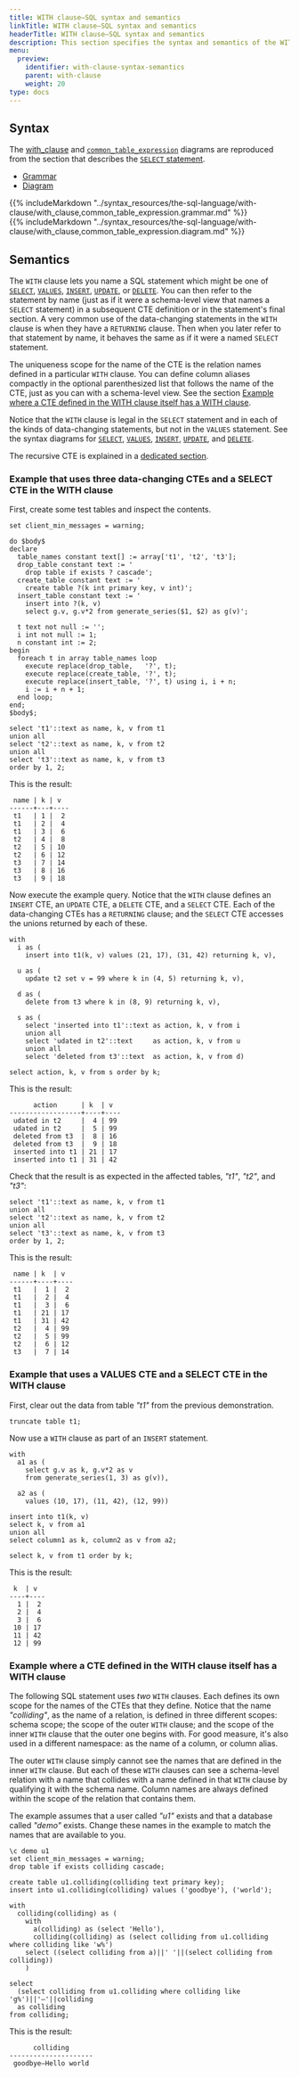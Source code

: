 ```yaml
---
title: WITH clause—SQL syntax and semantics
linkTitle: WITH clause—SQL syntax and semantics
headerTitle: WITH clause—SQL syntax and semantics
description: This section specifies the syntax and semantics of the WITH clause
menu:
  preview:
    identifier: with-clause-syntax-semantics
    parent: with-clause
    weight: 20
type: docs
---
```


## Syntax

The [with_clause](../../syntax_resources/grammar_diagrams/#with-clause)  and [`common_table_expression`](../../syntax_resources/grammar_diagrams/#common-table-expression) diagrams are reproduced from the section that describes the [`SELECT` statement](../../statements/dml_select/).

<ul class="nav nav-tabs nav-tabs-yb">
  <li >
    <a href="#grammar" class="nav-link active" id="grammar-tab" data-toggle="tab" role="tab" aria-controls="grammar" aria-selected="true">
      <i class="fas fa-file-alt" aria-hidden="true"></i>
      Grammar
    </a>
  </li>
  <li>
    <a href="#diagram" class="nav-link" id="diagram-tab" data-toggle="tab" role="tab" aria-controls="diagram" aria-selected="false">
      <i class="fas fa-project-diagram" aria-hidden="true"></i>
      Diagram
    </a>
  </li>
</ul>

<div class="tab-content">
  <div id="grammar" class="tab-pane fade show active" role="tabpanel" aria-labelledby="grammar-tab">
  {{% includeMarkdown "../syntax_resources/the-sql-language/with-clause/with_clause,common_table_expression.grammar.md" %}}
  </div>
  <div id="diagram" class="tab-pane fade" role="tabpanel" aria-labelledby="diagram-tab">
  {{% includeMarkdown "../syntax_resources/the-sql-language/with-clause/with_clause,common_table_expression.diagram.md" %}}
  </div>
</div>

## Semantics

The `WITH` clause lets you name a SQL statement which might be one of [`SELECT`](../../statements/dml_select/), [`VALUES`](../../statements/dml_values/), [`INSERT`](../../statements/dml_insert/), [`UPDATE`](../../statements/dml_update/), or [`DELETE`](../../statements/dml_delete/). You can then refer to the statement by name (just as if it were a schema-level view that names a `SELECT` statement) in a subsequent CTE definition or in the statement's final section. A very common use of the data-changing statements in the `WITH` clause is when they have a `RETURNING` clause. Then when you later refer to that statement by name, it behaves the same as if it were a named `SELECT` statement.

The uniqueness scope for the name of the CTE is the relation names defined in a particular `WITH` clause. You can define column aliases compactly in the optional parenthesized list that follows the name of the CTE, just as you can with a schema-level view. See the section [Example where a CTE defined in the WITH clause itself has a WITH clause](#example-where-a-cte-defined-in-the-with-clause-itself-has-a-with-clause).

Notice that the `WITH` clause is legal in the `SELECT` statement and in each of the kinds of data-changing statements, but not in the `VALUES` statement. See the syntax diagrams for [`SELECT`](../../syntax_resources/grammar_diagrams/#select), [`VALUES`](../../syntax_resources/grammar_diagrams/#values), [`INSERT`](../../syntax_resources/grammar_diagrams/#insert), [`UPDATE`](../../syntax_resources/grammar_diagrams/#update), and [`DELETE`](../../syntax_resources/grammar_diagrams/#delete).

The recursive CTE is explained in a [dedicated section](../recursive-cte/).

### Example that uses three data-changing CTEs and a SELECT CTE in the WITH clause

First, create some test tables and inspect the contents.

```plpgsql
set client_min_messages = warning;

do $body$
declare
  table_names constant text[] := array['t1', 't2', 't3'];
  drop_table constant text := '
    drop table if exists ? cascade';
  create_table constant text := '
    create table ?(k int primary key, v int)';
  insert_table constant text := '
    insert into ?(k, v)
    select g.v, g.v*2 from generate_series($1, $2) as g(v)';

  t text not null := '';
  i int not null := 1;
  n constant int := 2;
begin
  foreach t in array table_names loop
    execute replace(drop_table,   '?', t);
    execute replace(create_table, '?', t);
    execute replace(insert_table, '?', t) using i, i + n;
    i := i + n + 1;
  end loop;
end;
$body$;

select 't1'::text as name, k, v from t1
union all
select 't2'::text as name, k, v from t2
union all
select 't3'::text as name, k, v from t3
order by 1, 2;
```

This is the result:

```
 name | k | v
------+---+----
 t1   | 1 |  2
 t1   | 2 |  4
 t1   | 3 |  6
 t2   | 4 |  8
 t2   | 5 | 10
 t2   | 6 | 12
 t3   | 7 | 14
 t3   | 8 | 16
 t3   | 9 | 18
```

Now execute the example query. Notice that the `WITH` clause defines an `INSERT` CTE, an `UPDATE` CTE, a `DELETE` CTE, and a `SELECT` CTE. Each of the data-changing CTEs has a `RETURNING` clause; and the `SELECT` CTE accesses the unions returned by each of these.

```plpgsql
with
  i as (
    insert into t1(k, v) values (21, 17), (31, 42) returning k, v),

  u as (
    update t2 set v = 99 where k in (4, 5) returning k, v),

  d as (
    delete from t3 where k in (8, 9) returning k, v),

  s as (
    select 'inserted into t1'::text as action, k, v from i
    union all
    select 'udated in t2'::text     as action, k, v from u
    union all
    select 'deleted from t3'::text  as action, k, v from d)

select action, k, v from s order by k;
```

This is the result:

```
      action      | k  | v
------------------+----+----
 udated in t2     |  4 | 99
 udated in t2     |  5 | 99
 deleted from t3  |  8 | 16
 deleted from t3  |  9 | 18
 inserted into t1 | 21 | 17
 inserted into t1 | 31 | 42
```

Check that the result is as expected in the affected tables, _"t1"_, _"t2"_, and _"t3"_:

```plpgsql
select 't1'::text as name, k, v from t1
union all
select 't2'::text as name, k, v from t2
union all
select 't3'::text as name, k, v from t3
order by 1, 2;
```

This is the result:

```
 name | k  | v
------+----+----
 t1   |  1 |  2
 t1   |  2 |  4
 t1   |  3 |  6
 t1   | 21 | 17
 t1   | 31 | 42
 t2   |  4 | 99
 t2   |  5 | 99
 t2   |  6 | 12
 t3   |  7 | 14
```

### Example that uses a VALUES CTE and a SELECT CTE in the WITH clause

First, clear out the data from table _"t1"_ from the previous demonstration.

```plpgsql
truncate table t1;
```

Now use a `WITH` clause as part of an `INSERT` statement.

```plpgsql
with
  a1 as (
    select g.v as k, g.v*2 as v
    from generate_series(1, 3) as g(v)),

  a2 as (
    values (10, 17), (11, 42), (12, 99))

insert into t1(k, v)
select k, v from a1
union all
select column1 as k, column2 as v from a2;

select k, v from t1 order by k;
```

This is the result:

```
 k  | v
----+----
  1 |  2
  2 |  4
  3 |  6
 10 | 17
 11 | 42
 12 | 99
```

### Example where a CTE defined in the WITH clause itself has a WITH clause

The following SQL statement uses _two_ `WITH` clauses. Each defines its own scope for the names of the CTEs that they define. Notice that the name _"colliding"_, as the name of a relation, is defined in three different scopes: schema scope; the scope of the outer `WITH` clause; and the scope of the inner `WITH` clause that the outer one begins with. For good measure, it's also used in a different namespace: as the name of a column, or column alias.

The outer `WITH` clause simply cannot see the names that are defined in the inner `WITH` clause. But each of these `WITH` clauses can see a schema-level relation with a name that collides with a name defined in that `WITH` clause by qualifying it with the schema name. Column names are always defined within the scope of the relation that contains them.

The example assumes that a user called _"u1"_ exists and that a database called _"demo"_ exists. Change these names in the example to match the names that are available to you.

```plpgsql
\c demo u1
set client_min_messages = warning;
drop table if exists colliding cascade;

create table u1.colliding(colliding text primary key);
insert into u1.colliding(colliding) values ('goodbye'), ('world');

with
  colliding(colliding) as (
    with
      a(colliding) as (select 'Hello'),
      colliding(colliding) as (select colliding from u1.colliding where colliding like 'w%')
    select ((select colliding from a)||' '||(select colliding from colliding))
    )

select
  (select colliding from u1.colliding where colliding like 'g%')||'—'||colliding
  as colliding
from colliding;
```

This is the result:

```
      colliding
---------------------
 goodbye—Hello world
```
